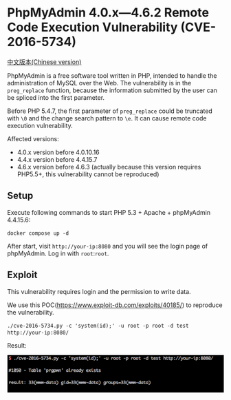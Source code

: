 # PhpMyAdmin 4.0.x—4.6.2 Remote Code Execution Vulnerability (CVE-2016-5734)

[中文版本(Chinese version)](README.zh-cn.md)

PhpMyAdmin is a free software tool written in PHP, intended to handle the administration of MySQL over the Web. The vulnerability is in the `preg_replace` function, because the information submitted by the user can be spliced into the first parameter.

Before PHP 5.4.7, the first parameter of `preg_replace` could be truncated with `\0` and the change search pattern to `\e`. It can cause remote code execution vulnerability.

Affected versions:

- 4.0.x version before 4.0.10.16
- 4.4.x version before 4.4.15.7
- 4.6.x version before 4.6.3 (actually because this version requires PHP5.5+, this vulnerability cannot be reproduced)

## Setup

Execute following commands to start PHP 5.3 + Apache + phpMyAdmin 4.4.15.6:

```
docker compose up -d 
```

After start, visit `http://your-ip:8080` and you will see the login page of phpMyAdmin. Log in with `root`:`root`.

## Exploit

This vulnerability requires login and the permission to write data.

We use this POC(https://www.exploit-db.com/exploits/40185/) to reproduce the vulnerability.

```
./cve-2016-5734.py -c 'system(id);' -u root -p root -d test http://your-ip:8080/
```

Result:

![](1.png)
